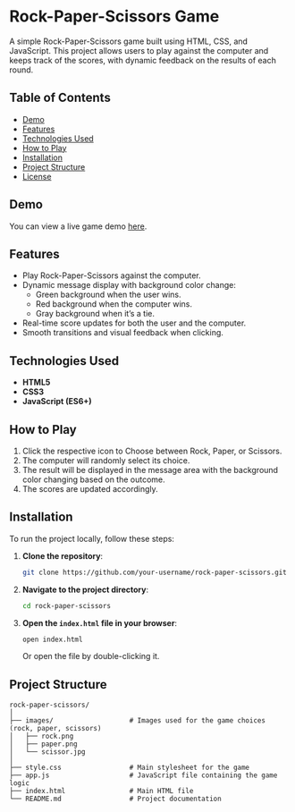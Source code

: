 # Rock-Paper-Scissors Game

A simple Rock-Paper-Scissors game built using HTML, CSS, and JavaScript. This project allows users to play against the computer and keeps track of the scores, with dynamic feedback on the results of each round.

## Table of Contents

- [Demo](#demo)
- [Features](#features)
- [Technologies Used](#technologies-used)
- [How to Play](#how-to-play)
- [Installation](#installation)
- [Project Structure](#project-structure)
- [License](#license)

## Demo

You can view a live game demo [here](https://rock-paper-scissor-arnab-kanti-das-projects.vercel.app/).

## Features

- Play Rock-Paper-Scissors against the computer.
- Dynamic message display with background color change:
  - Green background when the user wins.
  - Red background when the computer wins.
  - Gray background when it’s a tie.
- Real-time score updates for both the user and the computer.
- Smooth transitions and visual feedback when clicking.

## Technologies Used

- **HTML5**
- **CSS3**
- **JavaScript (ES6+)**

## How to Play

1. Click the respective icon to Choose between Rock, Paper, or Scissors.
2. The computer will randomly select its choice.
3. The result will be displayed in the message area with the background color changing based on the outcome.
4. The scores are updated accordingly.

## Installation

To run the project locally, follow these steps:

1. **Clone the repository**:
   ```bash
   git clone https://github.com/your-username/rock-paper-scissors.git
   ```
2. **Navigate to the project directory**:
   ```bash
   cd rock-paper-scissors
   ```
3. **Open the `index.html` file in your browser**:
   ```bash
   open index.html
   ```
   Or open the file by double-clicking it.

## Project Structure

```
rock-paper-scissors/
│
├── images/                   # Images used for the game choices (rock, paper, scissors)
│   ├── rock.png
│   ├── paper.png
│   └── scissor.jpg
│
├── style.css                 # Main stylesheet for the game
├── app.js                    # JavaScript file containing the game logic
├── index.html                # Main HTML file
└── README.md                 # Project documentation
```
